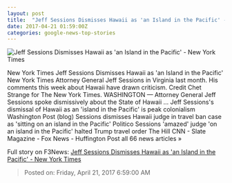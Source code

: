 ```yaml
---
layout: post
title:  "Jeff Sessions Dismisses Hawaii as 'an Island in the Pacific' - New York Times"
date: 2017-04-21 01:59:00Z
categories: google-news-top-stories
---
```


![Jeff Sessions Dismisses Hawaii as 'an Island in the Pacific' - New York Times](https://static01.nyt.com/images/2017/04/21/us/21sessions/21sessions-facebookJumbo.jpg)

New York Times Jeff Sessions Dismisses Hawaii as 'an Island in the Pacific' New York Times Attorney General Jeff Sessions in Virginia last month. His comments this week about Hawaii have drawn criticism. Credit Chet Strange for The New York Times. WASHINGTON — Attorney General Jeff Sessions spoke dismissively about the State of Hawaii ... Jeff Sessions's dismissal of Hawaii as an 'island in the Pacific' is peak colonialism Washington Post (blog) Sessions dismisses Hawaii judge in travel ban case as 'sitting on an island in the Pacific' Politico Sessions 'amazed' judge 'on an island in the Pacific' halted Trump travel order The Hill CNN - Slate Magazine - Fox News - Huffington Post all 66 news articles »


Full story on F3News: [Jeff Sessions Dismisses Hawaii as 'an Island in the Pacific' - New York Times](http://www.f3nws.com/n/nMa2yD)

> Posted on: Friday, April 21, 2017 6:59:00 AM
